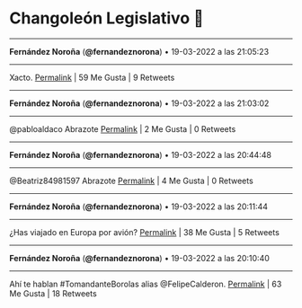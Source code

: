 # Changoleón Legislativo 🙈
*****
**Fernández Noroña** (**@fernandeznorona**) • 19-03-2022 a las 21:05:23
*****
Xacto.
[Permalink](https://twitter.com/fernandeznorona/status/1505410149510307841) | 59 Me Gusta | 9 Retweets
*****
**Fernández Noroña** (**@fernandeznorona**) • 19-03-2022 a las 21:03:02
*****
@pabloaldaco Abrazote
[Permalink](https://twitter.com/fernandeznorona/status/1505409558818271238) | 2 Me Gusta | 0 Retweets
*****
**Fernández Noroña** (**@fernandeznorona**) • 19-03-2022 a las 20:44:48
*****
@Beatriz84981597 Abrazote
[Permalink](https://twitter.com/fernandeznorona/status/1505404969243058177) | 4 Me Gusta | 0 Retweets
*****
**Fernández Noroña** (**@fernandeznorona**) • 19-03-2022 a las 20:11:44
*****
¿Has viajado en Europa por avión?
[Permalink](https://twitter.com/fernandeznorona/status/1505396648343748613) | 38 Me Gusta | 5 Retweets
*****
**Fernández Noroña** (**@fernandeznorona**) • 19-03-2022 a las 20:10:40
*****
Ahí te hablan #TomandanteBorolas alias @FelipeCalderon.
[Permalink](https://twitter.com/fernandeznorona/status/1505396380218662917) | 63 Me Gusta | 18 Retweets